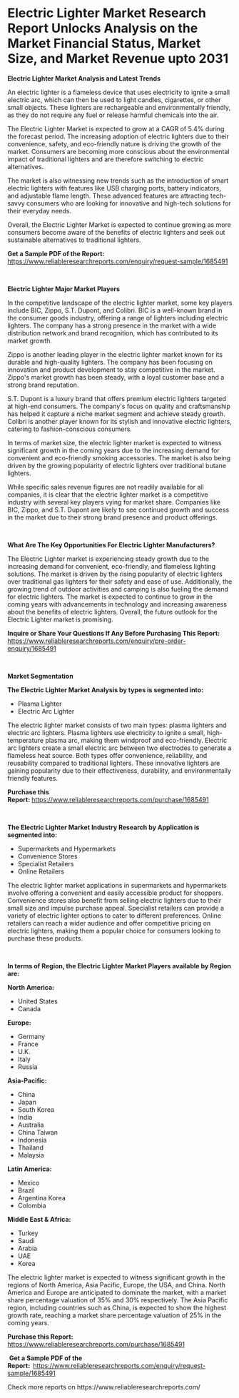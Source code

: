 <p><h1>Electric Lighter Market Research Report Unlocks Analysis on the Market Financial Status, Market Size, and Market Revenue upto 2031</h1></p><p><strong>Electric Lighter Market Analysis and Latest Trends</strong></p>
<p><p>An electric lighter is a flameless device that uses electricity to ignite a small electric arc, which can then be used to light candles, cigarettes, or other small objects. These lighters are rechargeable and environmentally friendly, as they do not require any fuel or release harmful chemicals into the air.</p><p>The Electric Lighter Market is expected to grow at a CAGR of 5.4% during the forecast period. The increasing adoption of electric lighters due to their convenience, safety, and eco-friendly nature is driving the growth of the market. Consumers are becoming more conscious about the environmental impact of traditional lighters and are therefore switching to electric alternatives.</p><p>The market is also witnessing new trends such as the introduction of smart electric lighters with features like USB charging ports, battery indicators, and adjustable flame length. These advanced features are attracting tech-savvy consumers who are looking for innovative and high-tech solutions for their everyday needs.</p><p>Overall, the Electric Lighter Market is expected to continue growing as more consumers become aware of the benefits of electric lighters and seek out sustainable alternatives to traditional lighters.</p></p>
<p><strong>Get a Sample PDF of the Report:&nbsp;</strong> <a href="https://www.reliableresearchreports.com/enquiry/request-sample/1685491">https://www.reliableresearchreports.com/enquiry/request-sample/1685491</a></p>
<p>&nbsp;</p>
<p><strong>Electric Lighter Major Market Players</strong></p>
<p><p>In the competitive landscape of the electric lighter market, some key players include BIC, Zippo, S.T. Dupont, and Colibri. BIC is a well-known brand in the consumer goods industry, offering a range of lighters including electric lighters. The company has a strong presence in the market with a wide distribution network and brand recognition, which has contributed to its market growth.</p><p>Zippo is another leading player in the electric lighter market known for its durable and high-quality lighters. The company has been focusing on innovation and product development to stay competitive in the market. Zippo's market growth has been steady, with a loyal customer base and a strong brand reputation.</p><p>S.T. Dupont is a luxury brand that offers premium electric lighters targeted at high-end consumers. The company's focus on quality and craftsmanship has helped it capture a niche market segment and achieve steady growth. Colibri is another player known for its stylish and innovative electric lighters, catering to fashion-conscious consumers.</p><p>In terms of market size, the electric lighter market is expected to witness significant growth in the coming years due to the increasing demand for convenient and eco-friendly smoking accessories. The market is also being driven by the growing popularity of electric lighters over traditional butane lighters.</p><p>While specific sales revenue figures are not readily available for all companies, it is clear that the electric lighter market is a competitive industry with several key players vying for market share. Companies like BIC, Zippo, and S.T. Dupont are likely to see continued growth and success in the market due to their strong brand presence and product offerings.</p></p>
<p>&nbsp;</p>
<p><strong>What Are The Key Opportunities For Electric Lighter Manufacturers?</strong></p>
<p><p>The Electric Lighter market is experiencing steady growth due to the increasing demand for convenient, eco-friendly, and flameless lighting solutions. The market is driven by the rising popularity of electric lighters over traditional gas lighters for their safety and ease of use. Additionally, the growing trend of outdoor activities and camping is also fueling the demand for electric lighters. The market is expected to continue to grow in the coming years with advancements in technology and increasing awareness about the benefits of electric lighters. Overall, the future outlook for the Electric Lighter market is promising.</p></p>
<p><strong>Inquire or Share Your Questions If Any Before Purchasing This Report:</strong> <a href="https://www.reliableresearchreports.com/enquiry/pre-order-enquiry/1685491">https://www.reliableresearchreports.com/enquiry/pre-order-enquiry/1685491</a></p>
<p>&nbsp;</p>
<p><strong>Market Segmentation</strong></p>
<p><strong>The Electric Lighter Market Analysis by types is segmented into:</strong></p>
<p><ul><li>Plasma Lighter</li><li>Electric Arc Lighter</li></ul></p>
<p><p>The electric lighter market consists of two main types: plasma lighters and electric arc lighters. Plasma lighters use electricity to ignite a small, high-temperature plasma arc, making them windproof and eco-friendly. Electric arc lighters create a small electric arc between two electrodes to generate a flameless heat source. Both types offer convenience, reliability, and reusability compared to traditional lighters. These innovative lighters are gaining popularity due to their effectiveness, durability, and environmentally friendly features.</p></p>
<p><strong>Purchase this Report:&nbsp;</strong><a href="https://www.reliableresearchreports.com/purchase/1685491">https://www.reliableresearchreports.com/purchase/1685491</a></p>
<p>&nbsp;</p>
<p><strong>The Electric Lighter Market Industry Research by Application is segmented into:</strong></p>
<p><ul><li>Supermarkets and Hypermarkets</li><li>Convenience Stores</li><li>Specialist Retailers</li><li>Online Retailers</li></ul></p>
<p><p>The electric lighter market applications in supermarkets and hypermarkets involve offering a convenient and easily accessible product for shoppers. Convenience stores also benefit from selling electric lighters due to their small size and impulse purchase appeal. Specialist retailers can provide a variety of electric lighter options to cater to different preferences. Online retailers can reach a wider audience and offer competitive pricing on electric lighters, making them a popular choice for consumers looking to purchase these products.</p></p>
<p>&nbsp;</p>
<p><strong>In terms of Region, the Electric Lighter Market Players available by Region are:</strong></p>
<p>
    <p> <strong> North America: </strong>
        <ul>
            <li>United States</li>
            <li>Canada</li>
        </ul>
        </p> 
    <p> <strong> Europe: </strong>
        <ul>
            <li>Germany</li>
            <li>France</li>
            <li>U.K.</li>
            <li>Italy</li>
            <li>Russia</li>
        </ul>
        </p> 
    <p> <strong> Asia-Pacific: </strong>
        <ul>
            <li>China</li>
            <li>Japan</li>
            <li>South Korea</li>
            <li>India</li>
            <li>Australia</li>
            <li>China Taiwan</li>
            <li>Indonesia</li>
            <li>Thailand</li>
            <li>Malaysia</li>
        </ul>
        </p> 
    <p> <strong> Latin America: </strong>
        <ul>
            <li>Mexico</li>
            <li>Brazil</li>
            <li>Argentina Korea</li>
            <li>Colombia</li>
        </ul>
        </p> 
    <p> <strong> Middle East & Africa: </strong>
        <ul>
            <li>Turkey</li>
            <li>Saudi</li>
            <li>Arabia</li>
            <li>UAE</li>
            <li>Korea</li>
        </ul>
    </p>
    </p>
<p><p>The electric lighter market is expected to witness significant growth in the regions of North America, Asia Pacific, Europe, the USA, and China. North America and Europe are anticipated to dominate the market, with a market share percentage valuation of 35% and 30% respectively. The Asia Pacific region, including countries such as China, is expected to show the highest growth rate, reaching a market share percentage valuation of 25% in the coming years.</p></p>
<p><strong>Purchase this Report: </strong><a href="https://www.reliableresearchreports.com/purchase/1685491">https://www.reliableresearchreports.com/purchase/1685491</a></p>
<p>&nbsp;<strong>Get a Sample PDF of the Report:&nbsp;&nbsp;</strong><a href="https://www.reliableresearchreports.com/enquiry/request-sample/1685491">https://www.reliableresearchreports.com/enquiry/request-sample/1685491</a></p>
<p><strong></strong></p>
<p>Check more reports on https://www.reliableresearchreports.com/</p>